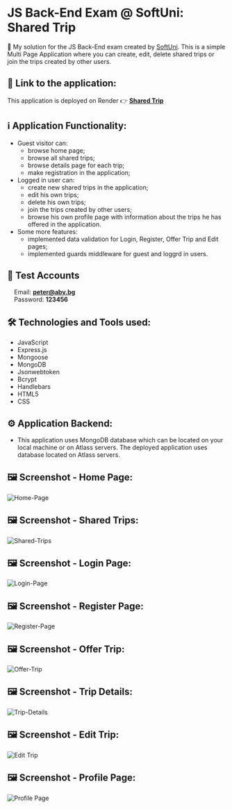 # JS Back-End Exam @ SoftUni: Shared Trip

🎯  My solution for the JS Back-End exam created by [SoftUni](https://softuni.bg). This is a simple Multi Page Application where you can create, edit, delete shared trips or join the trips created by other users.

## 🔗 **Link to the application:**
This application is deployed on Render 👉 **[Shared Trip](https://sharedtrip.onrender.com)**

## ℹ️ Application Functionality:

- Guest visitor can: 
  - browse home page;
  - browse all shared trips;
  - browse details page for each trip;
  - make registration in the application;
- Logged in user can:
  - create new shared trips in the application;
  - edit his own trips;
  - delete his own trips;
  - join the trips created by other users;
  - browse his own profile page with information about the trips he has offered in the application.
- Some more features:
  - implemented data validation for Login, Register, Offer Trip and Edit pages;
  - implemented guards middleware for guest and loggrd in users.

## 🧪 Test Accounts
&nbsp;&nbsp;&nbsp;&nbsp;Email: **peter@abv.bg**  
&nbsp;&nbsp;&nbsp;&nbsp;Password: **123456**  

## :hammer_and_wrench: Technologies and Tools used:

- JavaScript
- Express.js
- Mongoose
- MongoDB
- Jsonwebtoken
- Bcrypt
- Handlebars
- HTML5
- CSS

## :gear: Application Backend:

 - This application uses MongoDB database which can be located on your local machine or on Atlass servers. The deployed application uses database located on Atlass servers.

## :framed_picture: Screenshot - Home Page:

![Home-Page](https://mikegsCoder.github.io/img/SharedTrip/HomePage.jpg)

## :framed_picture: Screenshot - Shared Trips:

![Shared-Trips](https://mikegsCoder.github.io/img/SharedTrip/SharedTrips.jpg)

## :framed_picture: Screenshot - Login Page:

![Login-Page](https://mikegsCoder.github.io/img/SharedTrip/LoginPage.jpg)

## :framed_picture: Screenshot - Register Page:

![Register-Page](https://mikegsCoder.github.io/img/SharedTrip/RegisterPage.jpg)

## :framed_picture: Screenshot - Offer Trip:

![Offer-Trip](https://mikegsCoder.github.io/img/SharedTrip/OfferTrip.jpg)

## :framed_picture: Screenshot - Trip Details:

![Trip-Details](https://mikegsCoder.github.io/img/SharedTrip/TripDetails.jpg)

## :framed_picture: Screenshot - Edit Trip:

![Edit Trip](https://mikegsCoder.github.io/img/SharedTrip/EditTrip.jpg)

## :framed_picture: Screenshot - Profile Page:

![Profile Page](https://mikegsCoder.github.io/img/SharedTrip/ProfilePage.jpg)
